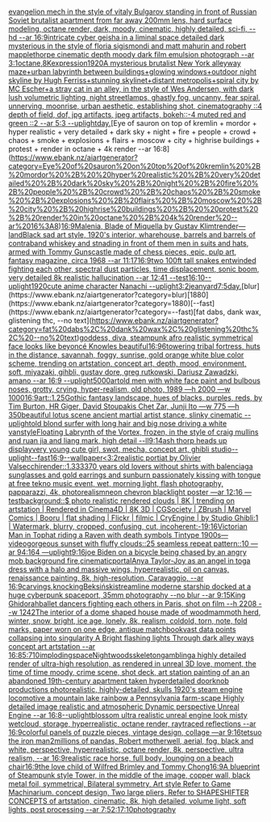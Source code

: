 [evangelion mech in the style of vitaly Bulgarov standing in front of Russian Soviet brutalist apartment from far away 200mm lens, hard surface modeling, octane render, dark, moody, cinematic, highly detailed, sci-fi, --hd --ar 16:9](https://www.ebank.nz/aiartgenerator?category=evangelion%20mech%20in%20the%20style%20of%20vitaly%20Bulgarov%20standing%20in%20front%20of%20Russian%20Soviet%20brutalist%20apartment%20from%20far%20away%20200mm%20lens%2C%20hard%20surface%20modeling%2C%20octane%20render%2C%20dark%2C%20moody%2C%20cinematic%2C%20highly%20detailed%2C%20sci-fi%2C%20--hd%20--ar%2016%3A9)[intricate cyber geisha in a liminal space detailed dark mysterious in the style of floria sigismondi and matt mahurin and robert mapplethorpe cinematic depth moody dark film emulsion photograph --ar 3:1](https://www.ebank.nz/aiartgenerator?category=intricate%20cyber%20geisha%20in%20a%20liminal%20space%20detailed%20dark%20mysterious%20in%20the%20style%20of%20floria%20sigismondi%20and%20matt%20mahurin%20and%20robert%20mapplethorpe%20cinematic%20depth%20moody%20dark%20film%20emulsion%20photograph%20--ar%203%3A1)[octane](https://www.ebank.nz/aiartgenerator?category=octane)[,8K](https://www.ebank.nz/aiartgenerator?category=%2C8K)[expression](https://www.ebank.nz/aiartgenerator?category=expression)[1920](https://www.ebank.nz/aiartgenerator?category=1920)[A mysterious brutalist New York alleyway maze+urban labyrinth between buildings+glowing windows+outdoor night skyline by Hugh Ferriss+stunning skylinet+distant metropolis+spiral city by MC Escher+a stray cat in an alley, in the style of Wes Andersen, with dark lush volumetric lighting, night streetlamps, ghastly fog, uncanny, fear spiral, unnerving, moonrise, urban aesthetic, establishing shot, cinematography ::4 depth of field, dof, jpg artifacts, jpeg artifacts, bokeh::-4 muted red and green ::2 --ar 5:3 --uplight](https://www.ebank.nz/aiartgenerator?category=A%20mysterious%20brutalist%20New%20York%20alleyway%20maze%2Burban%20labyrinth%20between%20buildings%2Bglowing%20windows%2Boutdoor%20night%20skyline%20by%20Hugh%20Ferriss%2Bstunning%20skylinet%2Bdistant%20metropolis%2Bspiral%20city%20by%20MC%20Escher%2Ba%20stray%20cat%20in%20an%20alley%2C%20in%20the%20style%20of%20Wes%20Andersen%2C%20with%20dark%20lush%20volumetric%20lighting%2C%20night%20streetlamps%2C%20ghastly%20fog%2C%20uncanny%2C%20fear%20spiral%2C%20unnerving%2C%20moonrise%2C%20urban%20aesthetic%2C%20establishing%20shot%2C%20cinematography%20%3A%3A4%20depth%20of%20field%2C%20dof%2C%20jpg%20artifacts%2C%20jpeg%20artifacts%2C%20bokeh%3A%3A-4%20muted%20red%20and%20green%20%3A%3A2%20--ar%205%3A3%20--uplight)[day.](https://www.ebank.nz/aiartgenerator?category=day.)[Eye of sauron on top of kremlin + mordor +  hyper realistic + very detailed + dark sky + night + fire + people + crowd + chaos + smoke + explosions + flairs + moscow + city + highrise buildings +  protest + render in octane + 4k render --ar 16:8](https://www.ebank.nz/aiartgenerator?category=Eye%20of%20sauron%20on%20top%20of%20kremlin%20%2B%20mordor%20%2B%20%20hyper%20realistic%20%2B%20very%20detailed%20%2B%20dark%20sky%20%2B%20night%20%2B%20fire%20%2B%20people%20%2B%20crowd%20%2B%20chaos%20%2B%20smoke%20%2B%20explosions%20%2B%20flairs%20%2B%20moscow%20%2B%20city%20%2B%20highrise%20buildings%20%2B%20%20protest%20%2B%20render%20in%20octane%20%2B%204k%20render%20--ar%2016%3A8)[16:9](https://www.ebank.nz/aiartgenerator?category=16%3A9)[Malenia, Blade of Miquella by Gustav Klimt](https://www.ebank.nz/aiartgenerator?category=Malenia%2C%20Blade%20of%20Miquella%20by%20Gustav%20Klimt)[render](https://www.ebank.nz/aiartgenerator?category=render)[—land](https://www.ebank.nz/aiartgenerator?category=%E2%80%94land)[Black sad art style, 1920's interior, wharehouse, barrels and barrels of contraband whiskey and stnading in front of them men in suits and hats, armed with Tommy Guns](https://www.ebank.nz/aiartgenerator?category=Black%20sad%20art%20style%2C%201920%27s%20interior%2C%20wharehouse%2C%20barrels%20and%20barrels%20of%20contraband%20whiskey%20and%20stnading%20in%20front%20of%20them%20men%20in%20suits%20and%20hats%2C%20armed%20with%20Tommy%20Guns)[castle made of chess pieces, epic, pulp art, fantasy magazine, circa 1968 --ar 11:17](https://www.ebank.nz/aiartgenerator?category=castle%20made%20of%20chess%20pieces%2C%20epic%2C%20pulp%20art%2C%20fantasy%20magazine%2C%20circa%201968%20--ar%2011%3A17)[16:9](https://www.ebank.nz/aiartgenerator?category=16%3A9)[two 100ft tall snakes entwinded fighting each other, spectral dust particles, time displacement, sonic boom, very detailed 8k realistic hallucination --ar 12:41 --test](https://www.ebank.nz/aiartgenerator?category=two%20100ft%20tall%20snakes%20entwinded%20fighting%20each%20other%2C%20spectral%20dust%20particles%2C%20time%20displacement%2C%20sonic%20boom%2C%20very%20detailed%208k%20realistic%20hallucination%20--ar%2012%3A41%20--test)[16:10](https://www.ebank.nz/aiartgenerator?category=16%3A10)[--uplight](https://www.ebank.nz/aiartgenerator?category=--uplight)[1920](https://www.ebank.nz/aiartgenerator?category=1920)[cute anime character Nanachi --uplight](https://www.ebank.nz/aiartgenerator?category=cute%20anime%20character%20Nanachi%20--uplight)[3:2](https://www.ebank.nz/aiartgenerator?category=3%3A2)[jean](https://www.ebank.nz/aiartgenerator?category=jean)[yard](https://www.ebank.nz/aiartgenerator?category=yard)[7:5](https://www.ebank.nz/aiartgenerator?category=7%3A5)[day.](https://www.ebank.nz/aiartgenerator?category=day.)[blur](https://www.ebank.nz/aiartgenerator?category=blur)[1880](https://www.ebank.nz/aiartgenerator?category=1880)[--fast](https://www.ebank.nz/aiartgenerator?category=--fast)[fat dabs, dank wax, glistening thc, --no text](https://www.ebank.nz/aiartgenerator?category=fat%20dabs%2C%20dank%20wax%2C%20glistening%20thc%2C%20--no%20text)[goddess, diva, steampunk afro realistic symmetrical face looks like beyoncé Knowles beautiful](https://www.ebank.nz/aiartgenerator?category=goddess%2C%20diva%2C%20steampunk%20afro%20realistic%20symmetrical%20face%20looks%20like%20beyonc%C3%A9%20Knowles%20beautiful)[16:9](https://www.ebank.nz/aiartgenerator?category=16%3A9)[6](https://www.ebank.nz/aiartgenerator?category=6)[towering tribal fortress, huts in the distance, savannah, foggy, sunrise, gold orange white blue color scheme, trending on artstation, concept art, depth, mood, environment, soft, miyazaki, gihbli, gustav dore, greg rutkowski, Dariusz Zawadzki, amano --ar 16:9 --uplight](https://www.ebank.nz/aiartgenerator?category=towering%20tribal%20fortress%2C%20huts%20in%20the%20distance%2C%20savannah%2C%20foggy%2C%20sunrise%2C%20gold%20orange%20white%20blue%20color%20scheme%2C%20trending%20on%20artstation%2C%20concept%20art%2C%20depth%2C%20mood%2C%20environment%2C%20soft%2C%20miyazaki%2C%20gihbli%2C%20gustav%20dore%2C%20greg%20rutkowski%2C%20Dariusz%20Zawadzki%2C%20amano%20--ar%2016%3A9%20--uplight)[5000](https://www.ebank.nz/aiartgenerator?category=5000)[art](https://www.ebank.nz/aiartgenerator?category=art)[old men with white face paint and bulbous noses, grotty, crying, hyper-realism, old photo, 1989 —h 2000 —w 1000](https://www.ebank.nz/aiartgenerator?category=old%20men%20with%20white%20face%20paint%20and%20bulbous%20noses%2C%20grotty%2C%20crying%2C%20hyper-realism%2C%20old%20photo%2C%201989%20%E2%80%94h%202000%20%E2%80%94w%201000)[16:9](https://www.ebank.nz/aiartgenerator?category=16%3A9)[art::1.25](https://www.ebank.nz/aiartgenerator?category=art%3A%3A1.25)[Gothic fantasy landscape, hues of blacks, purples, reds, by Tim Burton, HR Giger, David Stoupakis Chet Zar, Junji Ito —w 775 —h 350](https://www.ebank.nz/aiartgenerator?category=Gothic%20fantasy%20landscape%2C%20hues%20of%20blacks%2C%20purples%2C%20reds%2C%20by%20Tim%20Burton%2C%20HR%20Giger%2C%20David%20Stoupakis%20Chet%20Zar%2C%20Junji%20Ito%20%E2%80%94w%20775%20%E2%80%94h%20350)[beautiful lotus scene ancient martial artist stance, slinky cinematic --uplight](https://www.ebank.nz/aiartgenerator?category=beautiful%20lotus%20scene%20ancient%20martial%20artist%20stance%2C%20slinky%20cinematic%20--uplight)[old blond surfer with long hair and big nose driving a white van](https://www.ebank.nz/aiartgenerator?category=old%20blond%20surfer%20with%20long%20hair%20and%20big%20nose%20driving%20a%20white%20van)[style](https://www.ebank.nz/aiartgenerator?category=style)[Floating Labrynth of the Vortex, frozen, in the style of craig mullins and ruan jia and liang mark, high detail --ll](https://www.ebank.nz/aiartgenerator?category=Floating%20Labrynth%20of%20the%20Vortex%2C%20frozen%2C%20in%20the%20style%20of%20craig%20mullins%20and%20ruan%20jia%20and%20liang%20mark%2C%20high%20detail%20--ll)[9:14](https://www.ebank.nz/aiartgenerator?category=9%3A14)[ash thorp heads up display](https://www.ebank.nz/aiartgenerator?category=ash%20thorp%20heads%20up%20display)[](https://www.ebank.nz/aiartgenerator?category=)[very young cute girl, swot, mecha, concept art, ghibli studio](https://www.ebank.nz/aiartgenerator?category=very%20young%20cute%20girl%2C%20swot%2C%20mecha%2C%20concept%20art%2C%20ghibli%20studio)[--uplight](https://www.ebank.nz/aiartgenerator?category=--uplight)[--fast](https://www.ebank.nz/aiartgenerator?category=--fast)[16:9](https://www.ebank.nz/aiartgenerator?category=16%3A9)[--wallpaper](https://www.ebank.nz/aiartgenerator?category=--wallpaper)[<3:2](https://www.ebank.nz/aiartgenerator?category=%3C3%3A2)[realistic portiat by Olivier Valsecchi](https://www.ebank.nz/aiartgenerator?category=realistic%20portiat%20by%20Olivier%20Valsecchi)[render::1.3333](https://www.ebank.nz/aiartgenerator?category=render%3A%3A1.3333)[70 years old lovers without shirts with balenciaga sunglasses and gold earrings and sunburn passionately kissing with tongue at free tekno music event, wet, morning light, flash photography, papparazzi, 4k, photorealism](https://www.ebank.nz/aiartgenerator?category=70%20years%20old%20lovers%20without%20shirts%20with%20balenciaga%20sunglasses%20and%20gold%20earrings%20and%20sunburn%20passionately%20kissing%20with%20tongue%20at%20free%20tekno%20music%20event%2C%20wet%2C%20morning%20light%2C%20flash%20photography%2C%20papparazzi%2C%204k%2C%20photorealism)[neon chevron blacklight poster —ar 12:16 —test](https://www.ebank.nz/aiartgenerator?category=neon%20chevron%20blacklight%20poster%20%E2%80%94ar%2012%3A16%20%E2%80%94test)[background::](https://www.ebank.nz/aiartgenerator?category=background%3A%3A)[$ photo realistic rendered clouds | 8K | trending on artstation | Rendered in Cinema4D | 8K 3D | CGSociety | ZBrush | Marvel Comics | Booru | flat shading | Flickr | filmic | CryEngine | by Studio Ghibli:1 | Watermark, blurry, cropped, confusing, cut, incoherent:-1](https://www.ebank.nz/aiartgenerator?category=%24%20photo%20realistic%20rendered%20clouds%20%7C%208K%20%7C%20trending%20on%20artstation%20%7C%20Rendered%20in%20Cinema4D%20%7C%208K%203D%20%7C%20CGSociety%20%7C%20ZBrush%20%7C%20Marvel%20Comics%20%7C%20Booru%20%7C%20flat%20shading%20%7C%20Flickr%20%7C%20filmic%20%7C%20CryEngine%20%7C%20by%20Studio%20Ghibli%3A1%20%7C%20Watermark%2C%20blurry%2C%20cropped%2C%20confusing%2C%20cut%2C%20incoherent%3A-1)[9:16](https://www.ebank.nz/aiartgenerator?category=9%3A16)[Victorian Man in Tophat riding a Raven with death symbols Tintype 1900s](https://www.ebank.nz/aiartgenerator?category=Victorian%20Man%20in%20Tophat%20riding%20a%20Raven%20with%20death%20symbols%20Tintype%201900s)[—video](https://www.ebank.nz/aiartgenerator?category=%E2%80%94video)[gorgeous sunset with fluffy clouds::25 seamless repeat pattern::10  —ar 94:164 —uplight](https://www.ebank.nz/aiartgenerator?category=gorgeous%20sunset%20with%20fluffy%20clouds%3A%3A25%20seamless%20repeat%20pattern%3A%3A10%20%20%E2%80%94ar%2094%3A164%20%E2%80%94uplight)[9:16](https://www.ebank.nz/aiartgenerator?category=9%3A16)[joe Biden on a bicycle being chased by an angry mob,background fire,cinematic](https://www.ebank.nz/aiartgenerator?category=joe%20Biden%20on%20a%20bicycle%20being%20chased%20by%20an%20angry%20mob%2Cbackground%20fire%2Ccinematic)[portal](https://www.ebank.nz/aiartgenerator?category=portal)[Anya Taylor-Joy as an angel in toga dress with a halo and massive wings, hyperrealistic, oil on canvas, renaissance painting, 8k, high-resolution, Caravaggio, --ar 16:9](https://www.ebank.nz/aiartgenerator?category=Anya%20Taylor-Joy%20as%20an%20angel%20in%20toga%20dress%20with%20a%20halo%20and%20massive%20wings%2C%20hyperrealistic%2C%20oil%20on%20canvas%2C%20renaissance%20painting%2C%208k%2C%20high-resolution%2C%20Caravaggio%2C%20--ar%2016%3A9)[carvings,](https://www.ebank.nz/aiartgenerator?category=carvings%2C)[knocking](https://www.ebank.nz/aiartgenerator?category=knocking)[Beksiński](https://www.ebank.nz/aiartgenerator?category=Beksi%C5%84ski)[streamline moderne starship docked at a huge cyberpunk spaceport, 35mm photography --no blur --ar 9:15](https://www.ebank.nz/aiartgenerator?category=streamline%20moderne%20starship%20docked%20at%20a%20huge%20cyberpunk%20spaceport%2C%2035mm%20photography%20--no%20blur%20--ar%209%3A15)[King Ghidorah](https://www.ebank.nz/aiartgenerator?category=King%20Ghidorah)[ballet dancers fighting each others in Paris, shot on film --h 2208 --w 1242](https://www.ebank.nz/aiartgenerator?category=ballet%20dancers%20fighting%20each%20others%20in%20Paris%2C%20shot%20on%20film%20--h%202208%20--w%201242)[The interior of a dome shaped house made of wood](https://www.ebank.nz/aiartgenerator?category=The%20interior%20of%20a%20dome%20shaped%20house%20made%20of%20wood)[mammoth herd, winter, snow, bright, ice age, lonely, 8k, realism, cold](https://www.ebank.nz/aiartgenerator?category=mammoth%20herd%2C%20winter%2C%20snow%2C%20bright%2C%20ice%20age%2C%20lonely%2C%208k%2C%20realism%2C%20cold)[old, torn, note,  fold marks, paper worn on one edge, antique matchbook](https://www.ebank.nz/aiartgenerator?category=old%2C%20torn%2C%20note%2C%20%20fold%20marks%2C%20paper%20worn%20on%20one%20edge%2C%20antique%20matchbook)[vast data points collapsing into singularity A Bright flashing lights Through dark alley ways concept art artstation --ar 16:8](https://www.ebank.nz/aiartgenerator?category=vast%20data%20points%20collapsing%20into%20singularity%20A%20Bright%20flashing%20lights%20Through%20dark%20alley%20ways%20concept%20art%20artstation%20--ar%2016%3A8)[5:7](https://www.ebank.nz/aiartgenerator?category=5%3A7)[10](https://www.ebank.nz/aiartgenerator?category=10)[imploding](https://www.ebank.nz/aiartgenerator?category=imploding)[space](https://www.ebank.nz/aiartgenerator?category=space)[Nightwoods](https://www.ebank.nz/aiartgenerator?category=Nightwoods)[skeleton](https://www.ebank.nz/aiartgenerator?category=skeleton)[gambling](https://www.ebank.nz/aiartgenerator?category=gambling)[a highly detailed render of ultra-high resolution, as rendered in unreal 3D love, moment, the time of time moody, crime scene, shot deck, art station painting of an an abandoned 19th-century apartment taken  hyperdetailed doorknob productions photorealistic, highly-detailed, skulls 1920's steam engine locomotive a mountain lake rainbow a Pennsylvania farm-scape Highly detailed image realistic and atmospheric Dynamic perspective Unreal Engine --ar 16:8](https://www.ebank.nz/aiartgenerator?category=a%20highly%20detailed%20render%20of%20ultra-high%20resolution%2C%20as%20rendered%20in%20unreal%203D%20love%2C%20moment%2C%20the%20time%20of%20time%20moody%2C%20crime%20scene%2C%20shot%20deck%2C%20art%20station%20painting%20of%20an%20an%20abandoned%2019th-century%20apartment%20taken%20%20hyperdetailed%20doorknob%20productions%20photorealistic%2C%20highly-detailed%2C%20skulls%201920%27s%20steam%20engine%20locomotive%20a%20mountain%20lake%20rainbow%20a%20Pennsylvania%20farm-scape%20Highly%20detailed%20image%20realistic%20and%20atmospheric%20Dynamic%20perspective%20Unreal%20Engine%20--ar%2016%3A8)[--uplight](https://www.ebank.nz/aiartgenerator?category=--uplight)[blossom ultra realistic unreal engine look misty wet](https://www.ebank.nz/aiartgenerator?category=blossom%20ultra%20realistic%20unreal%20engine%20look%20misty%20wet)[cloud, storage, hyperrealistic, octane render, raytraced reflections --ar 16:9](https://www.ebank.nz/aiartgenerator?category=cloud%2C%20storage%2C%20hyperrealistic%2C%20octane%20render%2C%20raytraced%20reflections%20--ar%2016%3A9)[colorful panels of puzzle pieces, vintage design, collage —ar 9:16](https://www.ebank.nz/aiartgenerator?category=colorful%20panels%20of%20puzzle%20pieces%2C%20vintage%20design%2C%20collage%20%E2%80%94ar%209%3A16)[tetsuo the iron man](https://www.ebank.nz/aiartgenerator?category=tetsuo%20the%20iron%20man)[2](https://www.ebank.nz/aiartgenerator?category=2)[millions of pandas, Robert motherwell, aerial, fog, black and white, perspective, hyperrealistic, octane render, 8k, perspective, ultra realism, --ar 16:9](https://www.ebank.nz/aiartgenerator?category=millions%20of%20pandas%2C%20Robert%20motherwell%2C%20aerial%2C%20fog%2C%20black%20and%20white%2C%20perspective%2C%20hyperrealistic%2C%20octane%20render%2C%208k%2C%20perspective%2C%20ultra%20realism%2C%20--ar%2016%3A9)[realistic race horse, full body, lounging on a beach chair](https://www.ebank.nz/aiartgenerator?category=realistic%20race%20horse%2C%20full%20body%2C%20lounging%20on%20a%20beach%20chair)[16:9](https://www.ebank.nz/aiartgenerator?category=16%3A9)[the love child of Wilfred Brimley and Tommy Chong](https://www.ebank.nz/aiartgenerator?category=the%20love%20child%20of%20Wilfred%20Brimley%20and%20Tommy%20Chong)[16:9](https://www.ebank.nz/aiartgenerator?category=16%3A9)[A blueprint of Steampunk style Tower,   in the middle of the image,   copper wall, black metal foil, symmetrical,  Bilateral symmetry,  Art style Refer to Game Machinarium.  concept design, Two large pliers, Refer to SHAPESHIFTER CONCEPTS  of artstation, cinematic,  8k, high detailed,  volume light,  soft lights,  post processing    --ar 7:5](https://www.ebank.nz/aiartgenerator?category=A%20blueprint%20of%20Steampunk%20style%20Tower%2C%20%20%20in%20the%20middle%20of%20the%20image%2C%20%20%20copper%20wall%2C%20black%20metal%20foil%2C%20symmetrical%2C%20%20Bilateral%20symmetry%2C%20%20Art%20style%20Refer%20to%20Game%20Machinarium.%20%20concept%20design%2C%20Two%20large%20pliers%2C%20Refer%20to%20SHAPESHIFTER%20CONCEPTS%20%20of%20artstation%2C%20cinematic%2C%20%208k%2C%20high%20detailed%2C%20%20volume%20light%2C%20%20soft%20lights%2C%20%20post%20processing%20%20%20%20--ar%207%3A5)[2:1](https://www.ebank.nz/aiartgenerator?category=2%3A1)[7:10](https://www.ebank.nz/aiartgenerator?category=7%3A10)[photography](https://www.ebank.nz/aiartgenerator?category=photography)